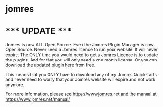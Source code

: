 # jomres

# *** UPDATE ***
Jomres is now ALL Open Source. Even the Jomres Plugin Manager is now Open Source. Never need a Jomres licence to run your website. It will never expire. The ONLY time you would need to get a Jomres Licence is to update the plugins. And for that you will only need a one month license. Or you can download the updated plugin here from free.


This means that you ONLY have to download any of my Jomres Quickstarts and never need to worry that your Jomres website will expire and not work anymore.

For more information, please see https://www.jomres.net and the manual at https://www.jomres.net/manual/
